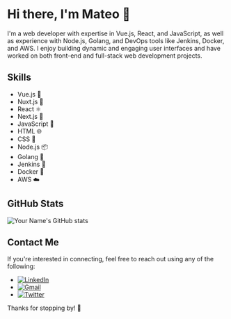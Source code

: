 # Hi there, I'm Mateo 👋

I'm a web developer with expertise in Vue.js, React, and JavaScript, as well as experience with Node.js, Golang, and DevOps tools like Jenkins, Docker, and AWS. I enjoy building dynamic and engaging user interfaces and have worked on both front-end and full-stack web development projects.

## Skills

- Vue.js 🎨
- Nuxt.js 🏰
- React ⚛️
- Next.js 🚀
- JavaScript 🌟
- HTML 🌐
- CSS 🎨
- Node.js 📦
- Golang 🐹
- Jenkins 🚦
- Docker 🐳
- AWS ☁️

## GitHub Stats

![Your Name's GitHub stats](https://github-readme-stats.vercel.app/api?username=mbetancur&show_icons=true&theme=radical)


## Contact Me

If you're interested in connecting, feel free to reach out using any of the following:

- [![LinkedIn](https://img.shields.io/badge/-LinkedIn-blue?style=flat-square&logo=Linkedin&logoColor=white&link=https://www.linkedin.com/in/mateo-betancur-grisales/)](https://www.linkedin.com/in/mateo-betancur-grisales/)
- [![Gmail](https://img.shields.io/badge/-Gmail-red?style=flat-square&logo=Gmail&logoColor=white&link=mailto:mateobetancurgrisales@gmail.com)](mailto:mateobetancurgrisales@gmail.com)
- [![Twitter](https://img.shields.io/badge/-Twitter-blue?style=flat-square&logo=Twitter&logoColor=white&link=https://twitter.com/MBetancur22)](https://twitter.com/MBetancur22)

Thanks for stopping by! 🙌

